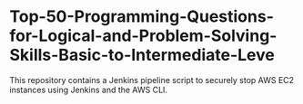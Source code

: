 # Top-50-Programming-Questions-for-Logical-and-Problem-Solving-Skills-Basic-to-Intermediate-Leve
This repository contains a Jenkins pipeline script to securely stop AWS EC2 instances using Jenkins and the AWS CLI.
